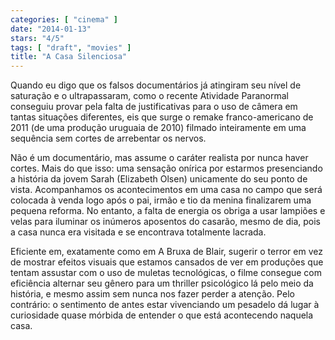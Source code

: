 ```yaml
---
categories: [ "cinema" ]
date: "2014-01-13"
stars: "4/5"
tags: [ "draft", "movies" ]
title: "A Casa Silenciosa"
---
```

Quando eu digo que os falsos documentários já atingiram seu nível
de saturação e o ultrapassaram, como o recente Atividade Paranormal
conseguiu provar pela falta de justificativas para o uso de câmera em
tantas situações diferentes, eis que surge o remake franco-americano
de 2011 (de uma produção uruguaia de 2010) filmado inteiramente em
uma sequência sem cortes de arrebentar os nervos.

Não é um documentário, mas assume o caráter realista por nunca
haver cortes. Mais do que isso: uma sensação onírica por estarmos
presenciando a história da jovem Sarah (Elizabeth Olsen) unicamente
do seu ponto de vista. Acompanhamos os acontecimentos em uma casa no
campo que será colocada à venda logo após o pai, irmão e tio da
menina finalizarem uma pequena reforma. No entanto, a falta de energia
os obriga a usar lampiões e velas para iluminar os inúmeros aposentos
do casarão, mesmo de dia, pois a casa nunca era visitada e se encontrava
totalmente lacrada.

Eficiente em, exatamente como em A Bruxa de Blair, sugerir o terror em
vez de mostrar efeitos visuais que estamos cansados de ver em produções
que tentam assustar com o uso de muletas tecnológicas, o filme consegue
com eficiência alternar seu gênero para um thriller psicológico
lá pelo meio da história, e mesmo assim sem nunca nos fazer perder a
atenção. Pelo contrário: o sentimento de antes estar vivenciando um
pesadelo dá lugar à curiosidade quase mórbida de entender o que está
acontecendo naquela casa.
